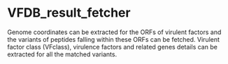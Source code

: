 # VFDB_result_fetcher
 Genome coordinates can be extracted for the ORFs of virulent factors and the variants of peptides falling within these ORFs can be fetched. Virulent factor class (VFclass), virulence factors and related genes details can be extracted for all the matched variants.
